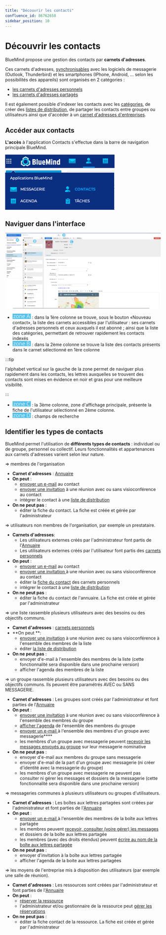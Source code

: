 ```yaml
---
title: "Découvrir les contacts"
confluence_id: 86762658
sidebar_position: 10
---
```

# Découvrir les contacts


BlueMind propose une gestion des contacts par **carnets d'adresses**.

Ces carnets d'adresses, [synchronisables](/Guide_de_l_utilisateur/Les_contacts_4.7/Synchroniser_les_carnets_d_adresses/) avec les logiciels de messagerie (Outlook, Thunderbird) et les smartphones (IPhone, Android, ... selon les possibilités des appareils) sont organisés en 2 catégories :

- [les carnets d'adresses personnels](/Guide_de_l_utilisateur/Les_contacts_4.7/Créer_et_éditer_un_carnet_d_adresses_personnel/)
- [les carnets d'adresses partagés](/Guide_de_l_utilisateur/Les_contacts_4.7/Utiliser_un_carnet_d_adresses_partagé/)


Il est également possible d'indexer les contacts avec les [catégories](/Guide_de_l_utilisateur/Paramétrer_le_compte_utilisateur/), de créer des [listes de distribution](/Guide_de_l_utilisateur/Les_contacts_4.7/Éditer_une_liste_de_distribution/), de partager les contacts entre groupes ou utilisateurs ainsi que d'accéder à un [carnet d'adresses d'entreprises](/Guide_de_l_utilisateur/Les_contacts_4.7/Utiliser_un_carnet_d_adresses_partagé/).

## Accéder aux contacts

**L'accès** à l'application Contacts s'effectue dans la barre de navigation principale BlueMind.


![](../../attachments/86762658/86764612.png)


## Naviguer dans l'interface


![](../../attachments/86762658/86764611.png)

- ![](../../attachments/86762658/86764626.png) : dans la 1ère colonne se trouve, sous le bouton «Nouveau contact», la liste des carnets accessibles par l'utilisateur : ses carnets d'adresses personnels et ceux auxquels il est abonné ; ainsi que la liste des catégories, permettant de retrouver rapidement les contacts indexés
- ![](../../attachments/86762658/86764625.png) : dans la 2ème colonne se trouve la liste des contacts présents dans le carnet sélectionné en 1ère colonne


:::tip

l'alphabet vertical sur la gauche de la zone permet de naviguer plus rapidement dans les contacts, les lettres auxquelles se trouvent des contacts sont mises en évidence en noir et gras pour une meilleure visibilité.

:::

- ![](../../attachments/86762658/86764624.png) : la 3ème colonne, zone d'affichage principale, présente la fiche de l'utilisateur sélectionné en 2ème colonne.
- ![](../../attachments/86762658/86764623.png) : champs de recherche


## Identifier les types de contacts

BlueMind permet l'utilisation de **différents types de contacts** : individuel ou de groupe, personnel ou collectif. Leurs fonctionnalités et appartenances aux carnets d'adresses varient selon leur nature.


=> membres de l'organisation

- **Carnet d'adresses** : [Annuaire](https://forge.bluemind.net/confluence/pages/viewpage.action?pageId=86744314#id-.G%C3%A9rerlescarnetsd%27adressespartag%C3%A9svBM4-Utiliserl%27Annuaireannuaire)
- **On peut** : 
    - [envoyer un e-mail](/Guide_de_l_utilisateur/La_messagerie_4.7/Envoyer_un_message/) au contact
    - [envoyer une invitation](/Guide_de_l_utilisateur/L_agenda_4.7/Organiser_une_réunion/) à une réunion avec ou sans visioconférence au contact
    - intégrer le contact à une [liste de distribution](/Guide_de_l_utilisateur/Les_contacts_4.7/Éditer_une_liste_de_distribution/)
- **On ne peut pas** :
    - éditer la fiche du contact. La fiche est créée et gérée par l'administrateur


=> utilisateurs non membres de l'organisation, par exemple un prestataire.

- **Carnets d'adresses**:
    - Les utilisateurs externes créés par l'administrateur font partis de l'[Annuaire](https://forge.bluemind.net/confluence/pages/viewpage.action?pageId=86744314#id-.G%C3%A9rerlescarnetsd%27adressespartag%C3%A9svBM4-Utiliserl%27Annuaireannuaire)
    - Les utilisateurs externes créés par l'utilisateur font partis des [carnets personnels](/Guide_de_l_utilisateur/Les_contacts_4.7/Créer_et_éditer_un_carnet_d_adresses_personnel/)
- **On peut** : 
    - [envoyer un e-mail](/Guide_de_l_utilisateur/La_messagerie_4.7/Envoyer_un_message/) au contact
    - [envoyer une invitation ](/Guide_de_l_utilisateur/L_agenda_4.7/Organiser_une_réunion/)à une réunion avec ou sans visioconférence au contact
    - éditer la [fiche du contact](/Guide_de_l_utilisateur/Les_contacts_4.7/Éditer_un_contact/) des carnets personnels
    - intégrer le contact à une [liste de distribution](/Guide_de_l_utilisateur/Les_contacts_4.7/Éditer_une_liste_de_distribution/)
- **On ne peut pas** :
    - éditer la fiche du contact de l'annuaire. La fiche est créée et gérée par l'administrateur


=> une liste rassemble plusieurs utilisateurs avec des besoins ou des objectifs communs.

- **Carnet d'adresses** : [carnets personnels](/Guide_de_l_utilisateur/Les_contacts_4.7/Créer_et_éditer_un_carnet_d_adresses_personnel/)
- **On peut **:
    - [envoyer une invitation](/Guide_de_l_utilisateur/L_agenda_4.7/Organiser_une_réunion/) à une réunion avec ou sans visioconférence à l'ensemble des membres de la liste
    - éditer [la liste de distribution](/Guide_de_l_utilisateur/Les_contacts_4.7/Éditer_une_liste_de_distribution/)
- **On ne peut pas** :
    - envoyer d'e-mail à l'ensemble des membres de la liste (cette fonctionnalité sera disponible dans une prochaine version)
    - afficher l'agenda des membres de la liste


=> un groupe rassemble plusieurs utilisateurs avec des besoins ou des objectifs communs.
Ils peuvent être paramétrés AVEC ou SANS MESSAGERIE.

- **Carnet d'adresses** : Les groupes sont créés par l'administrateur et font parties de l'[Annuaire](https://forge.bluemind.net/confluence/pages/viewpage.action?pageId=86744314#id-.G%C3%A9rerlescarnetsd%27adressespartag%C3%A9svBM4-Utiliserl%27Annuaireannuaire)
- **On peut** : 
    - [envoyer une invitation](/Guide_de_l_utilisateur/L_agenda_4.7/Organiser_une_réunion/) à une réunion avec ou sans visioconférence à l'ensemble des membres du groupe
    - [afficher l'agenda](/Guide_de_l_utilisateur/L_agenda_4.7/Afficher_plusieurs_calendriers/) de l'ensemble des membres du groupe
    - [envoyer un e-mail ](/Guide_de_l_utilisateur/La_messagerie_4.7/Envoyer_un_message/)à l'ensemble des membres d'un groupe avec messagerie****
    - les membres d'un groupe avec messagerie peuvent [recevoir les messages envoyés au groupe](/Guide_de_l_utilisateur/La_messagerie_4.7/Utiliser_une_messagerie_partagée/) sur leur messagerie nominative
- **On ne peut pas** :
    - envoyer d'e-mail aux membres du groupe sans messagerie
    - envoyer d'e-mail de la part d'un groupe avec messagerie (ni créer d'identité avec la messagerie du groupe)
    - les membres d'un groupe avec messagerie ne peuvent pas consulter ni gérer les messages et dossiers de la messagerie (cette fonctionnalité sera disponible dans une prochaine version)


=> messageries communes à plusieurs utilisateurs ou groupes d'utilisateurs.

- **Carnet d'adresses** : Les boîtes aux lettres partagées sont créées par l'administrateur et font parties de l'[Annuaire](https://forge.bluemind.net/confluence/pages/viewpage.action?pageId=86744314#id-.G%C3%A9rerlescarnetsd%27adressespartag%C3%A9svBM4-Utiliserl%27Annuaireannuaire)
- **On peut** : 
    - [envoyer un e-mail ](/Guide_de_l_utilisateur/La_messagerie_4.7/Envoyer_un_message/)à l'ensemble des membres de la boîte aux lettres partagée
    - les membres peuvent [recevoir, consulter (voire gérer) les messages](/Guide_de_l_utilisateur/La_messagerie_4.7/Utiliser_une_messagerie_partagée/) et dossiers de la boîte aux lettres partagée
    - les membres (avec des droits étendus) peuvent [écrire au nom de la boîte aux lettres partagée](/Guide_de_l_utilisateur/La_messagerie_4.7/Gérer_les_identités_du_compte/)
- **On ne peut pas** :
    - envoyer d'invitation à la boîte aux lettres partagée
    - afficher l'agenda de la boite aux lettres partagées


=> les moyens de l'entreprise mis à disposition des utilisateurs (par exemple une salle de réunion).

- **Carnet d'adresses** : Les ressources sont créées par l'administrateur et font parties de l'[Annuaire](https://forge.bluemind.net/confluence/pages/viewpage.action?pageId=86744314#id-.G%C3%A9rerlescarnetsd%27adressespartag%C3%A9svBM4-Utiliserl%27Annuaireannuaire)
- **On peut** :
    - [réserver la ressource](/Guide_de_l_utilisateur/L_agenda_4.7/Organiser_une_réunion/)
    - l'administrateur et/ou gestionnaire de la ressource peut [gérer les réservations](/Guide_de_l_utilisateur/L_agenda_4.7/Gérer_les_réservations_de_ressources/)
- **On ne peut pas** :
    - éditer la fiche contact de la ressource. La fiche est créée et gérée par l'administrateur


